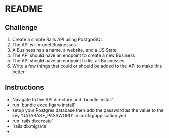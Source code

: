 # README

## Challenge

1. Create a simple Rails API using PostgreSQL
2. The API will model Businesses
3. A Business has a name, a website, and a US State
4. The API should have an endpoint to create a new Business
5. The API should have an endpoint to list all Businesses
6. Write a few things that could or should be added to the API to make this better


## Instructions

 - Navigate to the API directory and 'bundle install'
 - run 'bundle exec figaro install'
 - setup your Postgres database then add the password as the value to the key 'DATABASE_PASSWORD' in config/application.yml
 - run 'rails db:create'
 - 'rails db:migrate'
 - 